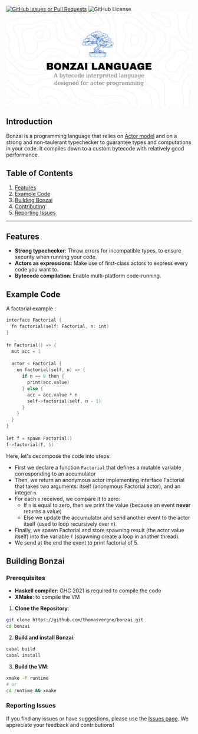[![GitHub Issues or Pull Requests](https://img.shields.io/github/issues/thomasvergne/bonzai?style=for-the-badge)](https://github.com/thomasvergne/bonzai/issues)
![GitHub License](https://img.shields.io/github/license/thomasvergne/bonzai?style=for-the-badge)
![Bonzai](assets/banner.png)

## Introduction

Bonzai is a programming language that relies on [Actor model](https://en.wikipedia.org/wiki/Actor_model) and on a strong and non-taulerant typechecker to guarantee types and computations in your code. It compiles down to a custom bytecode with relatively good performance.

## Table of Contents

1. [Features](#features)
2. [Example Code](#example-code)
3. [Building Bonzai](#building-bonzai)
4. [Contributing](/CONTRIBUTING.md)
5. [Reporting Issues](#reporting-issues)

---

## Features

- **Strong typechecker**: Throw errors for incompatible types, to ensure security when running your code.
- **Actors as expressions**: Make use of first-class actors to express every code you want to.
- **Bytecode compilation**: Enable multi-platform code-running.

## Example Code

A factorial example :

```v
interface Factorial {
  fn factorial(self: Factorial, n: int)
}

fn Factorial() => {
  mut acc = 1

  actor < Factorial {
    on factorial(self, n) => {
      if n == 0 then {
        print(acc.value)
      } else {
        acc = acc.value * n
        self->factorial(self, n - 1)
      }
    }
  }
}

let f = spawn Factorial()
f->factorial(f, 5)
```

Here, let's decompose the code into steps:
- First we declare a function `Factorial` that defines a mutable variable corresponding to an accumulator
- Then, we return an anonymous actor implementing interface Factorial that takes two arguments: itself (anonymous Factorial actor), and an integer `n`.
- For each `n` received, we compare it to zero:
  - If `n` is equal to zero, then we print the value (because an event **never** returns a value)
  - Else we update the accumulator and send another event to the actor itself (used to loop recursively over `n`).
- Finally, we spawn Factorial and store spawning result (the actor value itself) into the variable `f` (spawning create a loop in another thread).
- We send at the end the event to print factorial of 5.

## Building Bonzai

### Prerequisites
- **Haskell compiler**: GHC 2021 is required to compile the code
- **XMake**: to compile the VM

1. **Clone the Repository**: 
  ```sh
  git clone https://github.com/thomasvergne/bonzai.git
  cd bonzai
  ```
2. **Build and install Bonzai**:
  ```sh
  cabal build
  cabal install 
  ```
3. **Build the VM**:
  ```sh
  xmake -P runtime
  # or
  cd runtime && xmake 
  ```

### Reporting Issues

If you find any issues or have suggestions, please use the [Issues page](https://github.com/thomasvergne/bonzai/issues). We appreciate your feedback and contributions!
